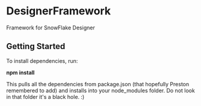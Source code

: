 # DesignerFramework
Framework for SnowFlake Designer

## Getting Started

To install dependencies, run:

**npm install**

This pulls all the dependencies from package.json (that hopefully Preston remembered to add) and installs into your node_modules folder. Do not look in that folder it's a black hole. :)
